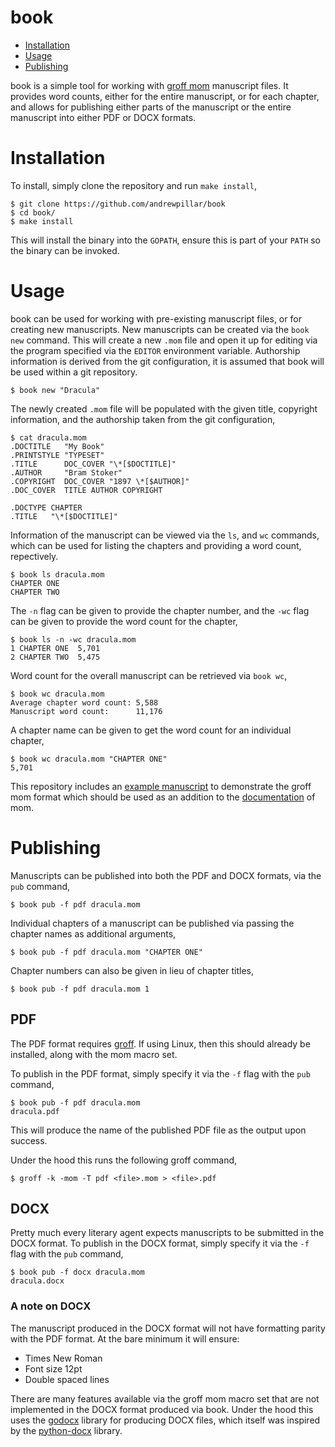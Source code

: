 # book

* [Installation](#installation)
* [Usage](#usage)
* [Publishing](#publishing)

book is a simple tool for working with [groff mom][] manuscript files. It
provides word counts, either for the entire manuscript, or for each chapter,
and allows for publishing either parts of the manuscript or the entire
manuscript into either PDF or DOCX formats.

[groff mom]: https://www.schaffter.ca/mom/mom-01.html

# Installation

To install, simply clone the repository and run `make install`,

    $ git clone https://github.com/andrewpillar/book
    $ cd book/
    $ make install

This will install the binary into the `GOPATH`, ensure this is part of your
`PATH` so the binary can be invoked.

# Usage

book can be used for working with pre-existing manuscript files, or for
creating new manuscripts. New manuscripts can be created via the `book new`
command. This will create a new `.mom` file and open it up for editing via the
program specified via the `EDITOR` environment variable. Authorship information
is derived from the git configuration, it is assumed that book will be used
within a git repository.

    $ book new "Dracula"

The newly created `.mom` file will be populated with the given title, copyright
information, and the authorship taken from the git configuration,

    $ cat dracula.mom
    .DOCTITLE   "My Book"
    .PRINTSTYLE "TYPESET"
    .TITLE      DOC_COVER "\*[$DOCTITLE]"
    .AUTHOR     "Bram Stoker"
    .COPYRIGHT  DOC_COVER "1897 \*[$AUTHOR]"
    .DOC_COVER  TITLE AUTHOR COPYRIGHT
    
    .DOCTYPE CHAPTER
    .TITLE   "\*[$DOCTITLE]"

Information of the manuscript can be viewed via the `ls`, and `wc` commands,
which can be used for listing the chapters and providing a word count,
repectively.

    $ book ls dracula.mom
    CHAPTER ONE
    CHAPTER TWO

The `-n` flag can be given to provide the chapter number, and the `-wc` flag
can be given to provide the word count for the chapter,

    $ book ls -n -wc dracula.mom
    1 CHAPTER ONE  5,701
    2 CHAPTER TWO  5,475

Word count for the overall manuscript can be retrieved via `book wc`,

    $ book wc dracula.mom
    Average chapter word count: 5,588
    Manuscript word count:      11,176

A chapter name can be given to get the word count for an individual chapter,

    $ book wc dracula.mom "CHAPTER ONE"
    5,701

This repository includes an [example manuscript][] to demonstrate the groff mom
format which should be used as an addition to the [documentation][] of mom.

[example manuscript]: /testdata/dracula.mom

[documentation]: https://schaffter.ca/mom/momdoc/toc.html

# Publishing

Manuscripts can be published into both the PDF and DOCX formats, via the `pub`
command,

    $ book pub -f pdf dracula.mom

Individual chapters of a manuscript can be published via passing the chapter
names as additional arguments,

    $ book pub -f pdf dracula.mom "CHAPTER ONE"

Chapter numbers can also be given in lieu of chapter titles,

    $ book pub -f pdf dracula.mom 1

## PDF

The PDF format requires [groff][]. If using Linux, then this should already be
installed, along with the mom macro set.

[groff]: https://www.gnu.org/software/groff/

To publish in the PDF format, simply specify it via the `-f` flag with the `pub`
command,

    $ book pub -f pdf dracula.mom
    dracula.pdf

This will produce the name of the published PDF file as the output upon success.

Under the hood this runs the following groff command,

    $ groff -k -mom -T pdf <file>.mom > <file>.pdf

## DOCX

Pretty much every literary agent expects manuscripts to be submitted in the DOCX
format. To publish in the DOCX format, simply specify it via the `-f` flag with
the `pub` command,

    $ book pub -f docx dracula.mom
    dracula.docx

### A note on DOCX

The manuscript produced in the DOCX format will not have formatting parity with
the PDF format. At the bare minimum it will ensure:

* Times New Roman
* Font size 12pt
* Double spaced lines

There are many features available via the groff mom macro set that are not
implemented in the DOCX format produced via book. Under the hood this uses the
[godocx][] library for producing DOCX files, which itself was inspired by the
[python-docx][] library.

[godocx]: https://pkg.go.dev/github.com/gomutex/godocx

[python-docx]: https://python-docx.readthedocs.io/en/latest/
